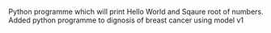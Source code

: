Python programme which will print Hello World and Sqaure root of numbers.
Added python programme to dignosis of breast cancer using model v1
